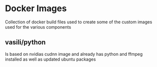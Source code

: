 # Docker Images
Collection of docker build files used to create some of the custom images used for the various components

## vasili/python
Is based on nvidias cudnn image and already has python and ffmpeg installed as well as updated ubuntu packages